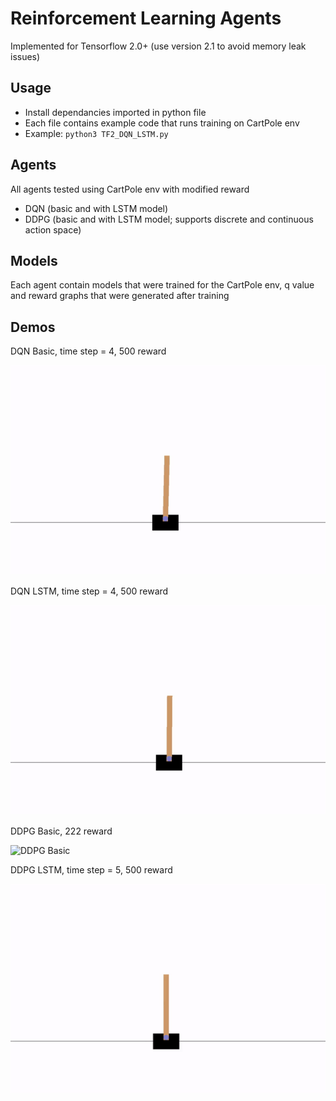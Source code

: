 # Reinforcement Learning Agents 
Implemented for Tensorflow 2.0+ (use version 2.1 to avoid memory leak issues)
## Usage
- Install dependancies imported in python file
- Each file contains example code that runs training on CartPole env
- Example: `python3 TF2_DQN_LSTM.py`
## Agents
All agents tested using CartPole env with modified reward
- DQN (basic and with LSTM model)
- DDPG (basic and with LSTM model; supports discrete and continuous action space)
## Models
Each agent contain models that were trained for the CartPole env, q value and reward graphs that were generated after training
## Demos
DQN Basic, time step = 4, 500 reward

![DQN Basic](DQN/gifs/test_render_basic_time_step4_reward500.gif)

DQN LSTM, time step = 4, 500 reward

![DQN LSTM](DQN/gifs/test_render_lstm_time_step4_reward500.gif)

DDPG Basic, 222 reward

![DDPG Basic](DQN/gifs/test_render_basic_reward222.gif)

DDPG LSTM, time step = 5, 500 reward

![DDPG LSTM](DDPG/gifs/test_render_lstm_time_step5_reward500.gif)

